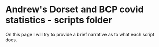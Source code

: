 # Andrew's Dorset and BCP covid statistics - scripts folder

On this page I will try to provide a brief narrative as to what each script does.